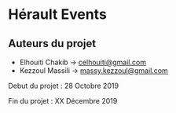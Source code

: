 # Hérault Events

## Auteurs du projet

- Elhouiti Chakib -> celhouiti@gmail.com
- Kezzoul Massili -> massy.kezzoul@gmail.com

Debut du projet : 28 Octobre 2019

Fin du projet : XX Décembre 2019
